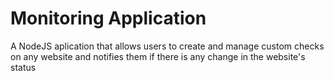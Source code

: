 # Monitoring Application
A NodeJS aplication that allows users to create and manage custom checks on any website and notifies them if there is any change in the website's status
